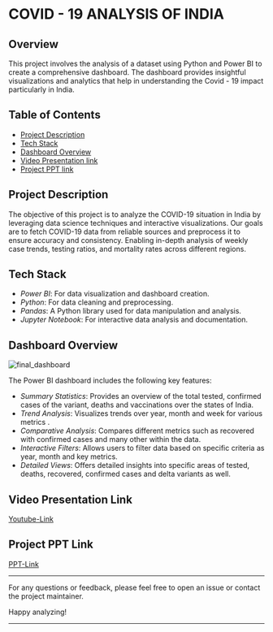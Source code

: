 
# COVID - 19 ANALYSIS OF INDIA 

## Overview
This project involves the analysis of a dataset using Python and Power BI to create a comprehensive dashboard. The dashboard provides insightful visualizations and analytics that help in understanding the Covid - 19 impact particularly in India.


## Table of Contents
- [Project Description](#project-description)
- [Tech Stack](#tech-stack)
- [Dashboard Overview](#dashboard-overview)
- [Video Presentation link](#video-presentation-link)
- [Project PPT link](#demo-link)


## Project Description
The objective of this project is to analyze the COVID-19 situation in India by leveraging data science techniques and interactive visualizations. Our goals are to fetch COVID-19 data from reliable sources and preprocess it to ensure accuracy and consistency. Enabling in-depth analysis of weekly case trends, testing ratios, and mortality rates across different regions.



## Tech Stack
- *Power BI*: For data visualization and dashboard creation.
- *Python*: For data cleaning and preprocessing.
- *Pandas*: A Python library used for data manipulation and analysis.
- *Jupyter Notebook*: For interactive data analysis and documentation.


## Dashboard Overview
![final_dashboard](https://github.com/user-attachments/assets/3fb6a63b-6d22-4db3-bdf5-248b4923640b)

The Power BI dashboard includes the following key features:
- *Summary Statistics*: Provides an overview of the total tested, confirmed cases of the variant, deaths and vaccinations over the states of India.
- *Trend Analysis*: Visualizes trends over year, month and week for various metrics .
- *Comparative Analysis*: Compares different metrics such as recovered with confirmed cases and many other within the data.
- *Interactive Filters*: Allows users to filter data based on specific criteria as year, month and key metrics.
- *Detailed Views*: Offers detailed insights into specific areas of tested, deaths, recovered, confirmed cases and delta variants as well.


## Video Presentation Link
[Youtube-Link](https://youtu.be/Mkt6lS3X5Sw)

## Project PPT Link
[PPT-Link](https://drive.google.com/file/d/1uQLtK-ZTu5hQZ7c2VMQBvsuXzZupsfcO/view?usp=sharing)


---

For any questions or feedback, please feel free to open an issue or contact the project maintainer.

Happy analyzing!

---
